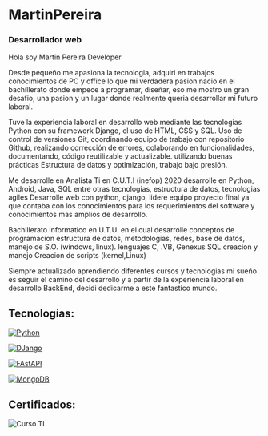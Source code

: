 # MartinPereira
### Desarrollador web

Hola soy  Martin Pereira Developer 

Desde  pequeño me apasiona la tecnologia, adquiri en trabajos conocimientos de PC y office lo que mi verdadera pasion nacio en el bachillerato donde empece a programar, diseñar, eso me mostro un gran desafio, una pasion  y un lugar donde realmente queria desarrollar mi futuro laboral.  

Tuve la experiencia laboral en desarrollo web mediante las tecnologias Python con su framework Django, el uso de HTML,  CSS y SQL.
Uso de control de versiones Git, coordinando equipo de trabajo con repositorio Github, realizando corrección de errores, colaborando en funcionalidades, documentando, código reutilizable y actualizable. utilizando buenas prácticas
Estructura de datos y optimización, trabajo bajo presión.


Me desarrolle en 
Analista Ti en C.U.T.I (inefop) 2020 desarrolle en Python, Android, Java, SQL entre otras tecnologias, estructura de datos, tecnologias agiles 
Desarrolle web con python, django, lidere equipo proyecto final ya que contaba con los conocimientos para los requerimientos del software y conocimientos mas amplios de desarrollo.  

Bachillerato informatico en U.T.U.  en el cual desarrolle conceptos de programacion estructura de datos, metodologias,  redes, base de datos, manejo de S.O. (windows, linux).
lenguajes C, .VB, Genexus 
SQL creacion y manejo
Creacion de scripts (kernel,Linux)



Siempre actualizado aprendiendo diferentes cursos y tecnologias mi sueño es seguir el camino del desarrollo y a partir de la experiencia laboral en desarrollo BackEnd, decidi dedicarme a este fantastico mundo.

## Tecnologías:


[![Python](https://img.shields.io/badge/Python-yellow?style=for-the-badge&logo=python&logoColor=white&labelColor=101010)]()

[![DJango](https://img.shields.io/badge/Django-999991?style=for-the-fasApi&logo=django&logoColor=green&labelColor=101010)]()


[![FAstAPI](https://img.shields.io/badge/FastAPI-999991?style=for-the-fasApi&logo=fastapi&logoColor=green&labelColor=101010)]()


[![MongoDB](https://img.shields.io/badge/MongoDB-47A248?style=for-the-badge&logo=mongodb&logoColor=white&labelColor=101010)]()


## Certificados:

![Curso TI ](https://github.com/MPDevuy/MartinPereira/assets/61568369/3593d475-9c2c-48d0-9f68-f04aaeb67343)




